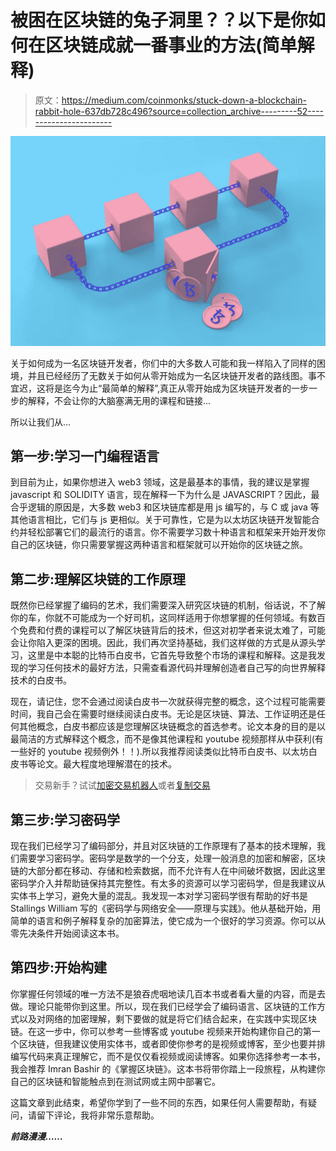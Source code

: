 # 被困在区块链的兔子洞里？？以下是你如何在区块链成就一番事业的方法(简单解释)

> 原文：<https://medium.com/coinmonks/stuck-down-a-blockchain-rabbit-hole-637db728c496?source=collection_archive---------52----------------------->

![](img/bc3442eb981e8fa0a42cb45958b30803.png)

关于如何成为一名区块链开发者，你们中的大多数人可能和我一样陷入了同样的困境，并且已经经历了无数关于如何从零开始成为一名区块链开发者的路线图。事不宜迟，这将是迄今为止“最简单的解释”,真正从零开始成为区块链开发者的一步一步的解释，不会让你的大脑塞满无用的课程和链接…

所以让我们从…

## 第一步:学习一门编程语言

到目前为止，如果你想进入 web3 领域，这是最基本的事情，我的建议是掌握 javascript 和 SOLIDITY 语言，现在解释一下为什么是 JAVASCRIPT？因此，最合乎逻辑的原因是，大多数 web3 和区块链库都是用 js 编写的，与 C 或 java 等其他语言相比，它们与 js 更相似。关于可靠性，它是为以太坊区块链开发智能合约并轻松部署它们的最流行的语言。你不需要学习数十种语言和框架来开始开发你自己的区块链，你只需要掌握这两种语言和框架就可以开始你的区块链之旅。

## **第二步:理解区块链的工作原理**

既然你已经掌握了编码的艺术，我们需要深入研究区块链的机制，俗话说，不了解你的车，你就不可能成为一个好司机，这同样适用于你想掌握的任何领域。有数百个免费和付费的课程可以了解区块链背后的技术，但这对初学者来说太难了，可能会让你陷入更深的困境。因此，我们再次坚持基础，我们这样做的方式是从源头学习，这里是中本聪的比特币白皮书，它首先导致整个市场的课程和解释。这是我发现的学习任何技术的最好方法，只需查看源代码并理解创造者自己写的向世界解释技术的白皮书。

现在，请记住，您不会通过阅读白皮书一次就获得完整的概念，这个过程可能需要时间，我自己会在需要时继续阅读白皮书。无论是区块链、算法、工作证明还是任何其他概念，白皮书都应该是您理解区块链概念的首选参考。论文本身的目的是以最简洁的方式解释这个概念，而不是像其他课程和 youtube 视频那样从中获利(有一些好的 youtube 视频例外！！).所以我推荐阅读类似比特币白皮书、以太坊白皮书等论文。最大程度地理解潜在的技术。

> 交易新手？试试[加密交易机器人](/coinmonks/crypto-trading-bot-c2ffce8acb2a)或者[复制交易](/coinmonks/top-10-crypto-copy-trading-platforms-for-beginners-d0c37c7d698c)

## **第三步:学习密码学**

现在我们已经学习了编码部分，并且对区块链的工作原理有了基本的技术理解，我们需要学习密码学。密码学是数学的一个分支，处理一般消息的加密和解密，区块链的大部分都在移动、存储和检索数据，而不允许有人在中间破坏数据，因此这里密码学介入并帮助链保持其完整性。有太多的资源可以学习密码学，但是我建议从实体书上学习，避免大量的混乱。我发现一本对学习密码学很有帮助的好书是 Stallings William 写的《密码学与网络安全——原理与实践》。他从基础开始，用简单的语言和例子解释复杂的加密算法，使它成为一个很好的学习资源。你可以从零先决条件开始阅读这本书。

## **第四步:开始构建**

你掌握任何领域的唯一方法不是狼吞虎咽地读几百本书或者看大量的内容，而是去做。理论只能带你到这里。所以，现在我们已经学会了编码语言、区块链的工作方式以及对网络的加密理解，剩下要做的就是将它们结合起来，在实践中实现区块链。在这一步中，你可以参考一些博客或 youtube 视频来开始构建你自己的第一个区块链，但我建议使用实体书，或者即使你参考的是视频或博客，至少也要并排编写代码来真正理解它，而不是仅仅看视频或阅读博客。如果你选择参考一本书，我会推荐 Imran Bashir 的《掌握区块链》。这本书将带你踏上一段旅程，从构建你自己的区块链和智能触点到在测试网或主网中部署它。

这篇文章到此结束，希望你学到了一些不同的东西，如果任何人需要帮助，有疑问，请留下评论，我将非常乐意帮助。

***前路漫漫……***